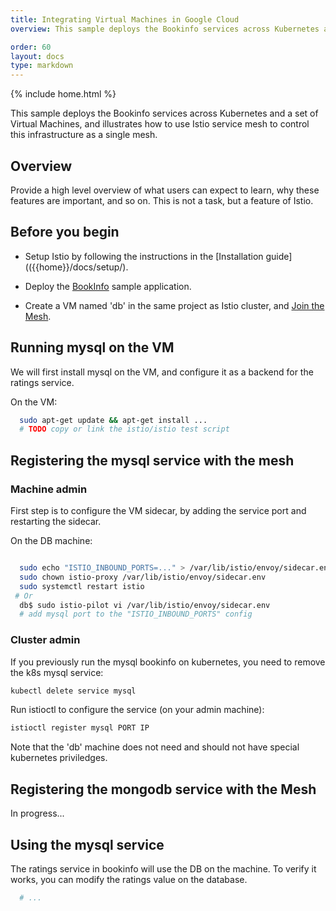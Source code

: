 ```yaml
---
title: Integrating Virtual Machines in Google Cloud
overview: This sample deploys the Bookinfo services across Kubernetes and a set of virtual machines, and illustrates how to use the Istio service mesh to control this infrastructure as a single mesh.

order: 60
layout: docs
type: markdown
---
```

{% include home.html %}

This sample deploys the Bookinfo services across Kubernetes and a set of
Virtual Machines, and illustrates how to use Istio service mesh to control
this infrastructure as a single mesh.

## Overview

Provide a high level overview of what users can expect to learn, why these
features are important, and so on. This is not a task, but a feature of
Istio.

## Before you begin

* Setup Istio by following the instructions in the
  [Installation guide](({{home}}/docs/setup/).

* Deploy the [BookInfo]({{home}}/docs/guides/bookinfo.html) sample application.

* Create a VM named 'db' in the same project as Istio cluster, and [Join the Mesh]({{home}}/docs/setup/kubernetes/mesh-expansion.html).

## Running mysql on the VM

We will first install mysql on the VM, and configure it as a backend for the ratings service.

On the VM:
```bash
  sudo apt-get update && apt-get install ...
  # TODO copy or link the istio/istio test script
```

## Registering the mysql service with the mesh

### Machine admin
First step is to configure the VM sidecar, by adding the service port and restarting the sidecar.

On the DB machine:
```bash

  sudo echo "ISTIO_INBOUND_PORTS=..." > /var/lib/istio/envoy/sidecar.env
  sudo chown istio-proxy /var/lib/istio/envoy/sidecar.env
  sudo systemctl restart istio
 # Or
  db$ sudo istio-pilot vi /var/lib/istio/envoy/sidecar.env
  # add mysql port to the "ISTIO_INBOUND_PORTS" config
  ```

###  Cluster admin

  If you previously run the mysql bookinfo on kubernetes, you need to remove the k8s mysql service:

  ```bash
  kubectl delete service mysql
  ```

  Run istioctl to configure the service (on your admin machine):

  ```bash
  istioctl register mysql PORT IP
  ```

  Note that the 'db' machine does not need and should not have special kubernetes priviledges.

## Registering the mongodb service with the Mesh

 In progress...

## Using the mysql service

The ratings service in bookinfo will use the DB on the machine. To verify it works, you can
modify the ratings value on the database.

```bash
  # ...
```
